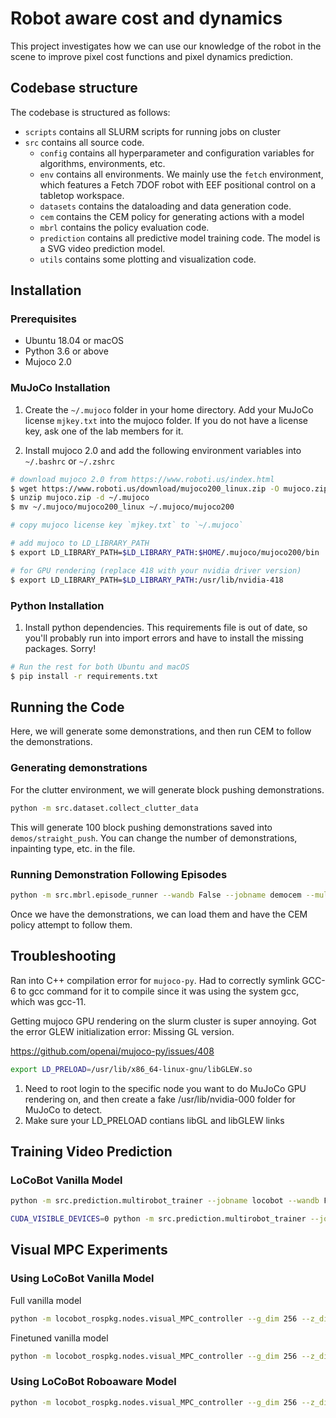 # Robot aware cost and dynamics

This project investigates how we can use our knowledge of the robot in the scene to improve pixel cost functions and pixel dynamics prediction.

## Codebase structure

The codebase is structured as follows:

* `scripts` contains all SLURM scripts for running jobs on cluster
* `src` contains all source code.
    * `config` contains all hyperparameter and configuration variables for algorithms, environments, etc.
    * `env` contains all environments. We mainly use the `fetch` environment, which features a Fetch 7DOF robot with EEF positional control on a tabletop workspace.
    * `datasets` contains the dataloading and data generation code.
    * `cem` contains the CEM policy for generating actions with a model
    * `mbrl` contains the policy evaluation code.
    * `prediction` contains all predictive model training code. The model is a SVG video prediction model.
    * `utils` contains some plotting and visualization code.

## Installation

### Prerequisites

* Ubuntu 18.04 or macOS
* Python 3.6 or above
* Mujoco 2.0

### MuJoCo Installation

1. Create the `~/.mujoco` folder in your home directory. Add your MuJoCo license `mjkey.txt` into the mujoco folder. If you do not have a license key, ask one of the lab members for it.

2. Install mujoco 2.0 and add the following environment variables into `~/.bashrc` or `~/.zshrc`

```bash
# download mujoco 2.0 from https://www.roboti.us/index.html
$ wget https://www.roboti.us/download/mujoco200_linux.zip -O mujoco.zip
$ unzip mujoco.zip -d ~/.mujoco
$ mv ~/.mujoco/mujoco200_linux ~/.mujoco/mujoco200

# copy mujoco license key `mjkey.txt` to `~/.mujoco`

# add mujoco to LD_LIBRARY_PATH
$ export LD_LIBRARY_PATH=$LD_LIBRARY_PATH:$HOME/.mujoco/mujoco200/bin

# for GPU rendering (replace 418 with your nvidia driver version)
$ export LD_LIBRARY_PATH=$LD_LIBRARY_PATH:/usr/lib/nvidia-418
```

### Python Installation

1. Install python dependencies. This requirements file is out of date, so you'll probably
run into import errors and have to install the missing packages. Sorry!

```bash
# Run the rest for both Ubuntu and macOS
$ pip install -r requirements.txt
```

## Running the Code

Here, we will generate some demonstrations, and then run CEM to follow the demonstrations.

### Generating demonstrations

For the clutter environment, we will generate block pushing demonstrations.

```bash
python -m src.dataset.collect_clutter_data
```

This will generate 100 block pushing demonstrations saved into `demos/straight_push`. You can change the number of demonstrations, inpainting type, etc. in the file.

### Running Demonstration Following Episodes

```bash
python -m src.mbrl.episode_runner --wandb False --jobname democem --multiview True --img_dim 64 --reward_type inpaint  --action_candidates 200 --topk 10  --opt_iter 2 --horizon 2  --max_episode_length 10  --norobot_pixels_ob True  --use_env_dynamics True --num_episodes 100 --most_recent_background False --action_repeat 1 --subgoal_threshold 5000 --sequential_subgoal True --demo_cost True --subgoal_start 1 --demo_timescale 2 --camera_ids 0,1 --object_demo_dir demos/straight_push
```

Once we have the demonstrations, we can load them and have the CEM policy attempt to follow them.

## Troubleshooting

Ran into C++ compilation error for `mujoco-py`. Had to correctly symlink GCC-6 to gcc
command for it to compile since it was using the system gcc, which was gcc-11.

Getting mujoco GPU rendering on the slurm cluster is super annoying. Got the error
GLEW initialization error: Missing GL version.

https://github.com/openai/mujoco-py/issues/408

```bash
export LD_PRELOAD=/usr/lib/x86_64-linux-gnu/libGLEW.so
```

1. Need to root login to the specific node you want to do MuJoCo GPU rendering on, and then
create a fake /usr/lib/nvidia-000 folder for MuJoCo to detect.
2. Make sure your LD_PRELOAD contians libGL and libGLEW links

## Training Video Prediction

### LoCoBot Vanilla Model

```bash
python -m src.prediction.multirobot_trainer --jobname locobot --wandb False --data_root /mnt/ssd1/pallab/locobot_data --batch_size 10 --n_future 5 --n_past 1 --n_eval 10 --g_dim 256 --z_dim 64 --model svg --niter 100 --epoch_size 300 --checkpoint_interval 100 --eval_interval 5 --reconstruction_loss l1 --last_frame_skip True --scheduled_sampling True --action_dim 5 --robot_dim 5 --data_threads 4 --lr 0.0001 --experiment train_locobot_singleview --preprocess_action raw --random_snippet True --model_use_mask False --model_use_robot_state False --model_use_heatmap False

CUDA_VISIBLE_DEVICES=0 python -m src.prediction.multirobot_trainer --jobname locobot_1000 --wandb True --data_root /home/huangkun/locobot_data --batch_size 10 --n_future 5 --n_past 1 --n_eval 10 --g_dim 256 --z_dim 64 --model svg --niter 100 --epoch_size 300 --checkpoint_interval 100 --eval_interval 5 --reconstruction_loss l1 --last_frame_skip True --scheduled_sampling True --action_dim 5 --robot_dim 5 --data_threads 4 --lr 0.0001 --experiment train_locobot_singleview --preprocess_action raw --random_snippet True --model_use_mask False --model_use_robot_state False --model_use_heatmap False
```

## Visual MPC Experiments

### Using LoCoBot Vanilla Model

Full vanilla model

```bash
python -m locobot_rospkg.nodes.visual_MPC_controller --g_dim 256 --z_dim 64 --model svg --last_frame_skip True --action_dim 5 --robot_dim 5 --preprocess_action raw  --model_use_mask False --model_use_robot_state False --model_use_heatmap False --dynamics_model_ckpt checkpoints/vanilla_ckpt_10200.pt --action_candidates 1000 --candidates_batch_size 500 --lstm_group_norm True
```

Finetuned vanilla model

```bash
python -m locobot_rospkg.nodes.visual_MPC_controller --g_dim 256 --z_dim 64 --model svg --last_frame_skip True --action_dim 5 --robot_dim 5 --preprocess_action raw  --model_use_mask False --model_use_robot_state False --model_use_heatmap False --dynamics_model_ckpt checkpoints/locobot_689_tile_ckpt_136500.pt --action_candidates 1000 --candidates_batch_size 500
```

### Using LoCoBot Roboaware Model

```bash
python -m locobot_rospkg.nodes.visual_MPC_controller --g_dim 256 --z_dim 64 --model svg --last_frame_skip True --action_dim 5 --robot_dim 5 --preprocess_action raw  --model_use_mask True --model_use_robot_state True --model_use_future_mask True --model_use_future_robot_state True --lstm_group_norm True --robot_joint_dim 5 --dynamics_model_ckpt checkpoints/roboaware_ckpt_10200.pt --reconstruction_loss dontcare_l1 --reward_type dontcare --action_candidates 1000 --candidates_batch_size 500
```
